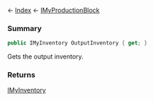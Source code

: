 ← [Index](Api-Index) ← [IMyProductionBlock](Sandbox.ModAPI.Ingame.IMyProductionBlock)

### Summary

```csharp
public IMyInventory OutputInventory { get; }
```

Gets the output inventory.

### Returns

[IMyInventory](VRage.Game.ModAPI.Ingame.IMyInventory)

